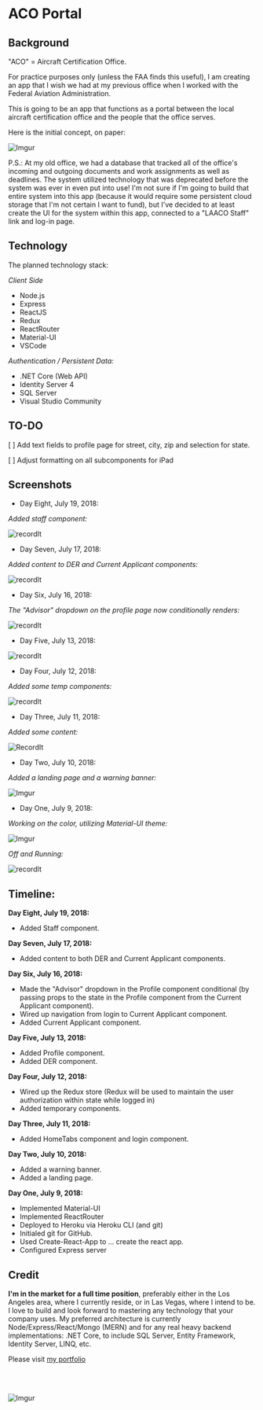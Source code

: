 # ACO Portal




## Background


"ACO" = Aircraft Certification Office. 


For practice purposes only (unless the FAA finds this useful), I am creating an app that I wish we had at my previous office when I worked with the Federal Aviation Administration.


This is going to be an app that functions as a portal between the local aircraft certification office and the people that the office serves.  


Here is the initial concept, on paper: 


![Imgur](https://i.imgur.com/sqd9iVM.jpg)



P.S.:  At my old office, we had a database that tracked all of the office's incoming and outgoing documents and work assignments as well as deadlines.  The system utilized technology that was deprecated before the system was ever in even put into use!   I'm not sure if I'm going to build that entire system into this app (because it would require some persistent cloud storage that I'm not certain I want to fund), but I've decided to at least create the UI for the system within this app, connected to a "LAACO Staff" link and log-in page.  




## Technology


The planned technology stack: 


*Client Side*


+ Node.js
+ Express
+ ReactJS
+ Redux
+ ReactRouter
+ Material-UI
+ VSCode


*Authentication / Persistent Data:* 


+ .NET Core (Web API)
+ Identity Server 4
+ SQL Server 
+ Visual Studio Community



## TO-DO


[ ] Add text fields to profile page for street, city, zip and selection for state.


[ ] Adjust formatting on all subcomponents for iPad 






## Screenshots



+ Day Eight, July 19, 2018: 




*Added staff component:*




![recordIt](http://g.recordit.co/UXEmLSRDvI.gif)



+ Day Seven, July 17, 2018: 



*Added content to DER and Current Applicant components:*



![recordIt](http://g.recordit.co/ch04u1IQVa.gif)




+ Day Six, July 16, 2018: 



*The "Advisor" dropdown on the profile page now conditionally renders:* 



![recordIt](http://g.recordit.co/5KCyetaAbj.gif)





+ Day Five, July 13, 2018: 



![recordIt](http://g.recordit.co/makdTWNIuD.gif)



+ Day Four, July 12, 2018: 



*Added some temp components:* 



![recordIt](http://g.recordit.co/DL0ivraLS3.gif)



+ Day Three, July 11, 2018: 


*Added some content:*


![RecordIt](http://g.recordit.co/7H17va7D70.gif)



+ Day Two, July 10, 2018:


*Added a landing page and a warning banner:* 



![Imgur](https://i.imgur.com/UuTSsyF.jpg)



+ Day One, July 9, 2018: 


*Working on the color, utilizing Material-UI theme:*


![Imgur](https://i.imgur.com/XarM0OV.jpg)



*Off and Running:*


![recordIt](http://g.recordit.co/kqFbFDBfls.gif)




## Timeline: 



**Day Eight, July 19, 2018:** 


+ Added Staff component. 



**Day Seven, July 17, 2018:**



+ Added content to both DER and Current Applicant components. 



**Day Six, July 16, 2018:**



+ Made the "Advisor" dropdown in the Profile component conditional (by passing props to the state in the Profile component from the Current Applicant component).
+ Wired up navigation from login to Current Applicant component. 
+ Added Current Applicant component. 



**Day Five, July 13, 2018:** 



+ Added Profile component. 
+ Added DER component.



**Day Four, July 12, 2018:**



+ Wired up the Redux store (Redux will be used to maintain the user authorization within state while logged in)
+ Added temporary components. 



**Day Three, July 11, 2018:**


+ Added HomeTabs component and login component.



**Day Two, July 10, 2018:**


+ Added a warning banner. 
+ Added a landing page. 



**Day One, July 9, 2018:** 


+ Implemented Material-UI
+ Implemented ReactRouter 
+ Deployed to Heroku via Heroku CLI (and git)
+ Initialed git for GitHub.
+ Used Create-React-App to ... create the react app.
+ Configured Express server



## Credit


**I'm in the market for a full time position**, preferably either in the Los Angeles area, where I currently reside, or in Las Vegas, where I intend to be.  I love to build and look forward to mastering any technology that your company uses.  My preferred architecture is currently Node/Express/React/Mongo (MERN) and for any real heavy backend implementations: .NET Core, to include SQL Server, Entity Framework, Identity Server, LINQ, etc.  


Please visit [my portfolio](http://bogoodski.herokuapp.com/ "Portfolio - Steve Bogucki")





<br/>
<br/>

![Imgur](https://i.imgur.com/UqK2Qmw.jpg)